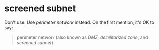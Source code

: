 # screened subnet

Don't use. Use *perimeter network* instead. On the first mention, it's OK to say:

>perimeter network (also known as *DMZ, demilitarized zone*, and *screened subnet*)
